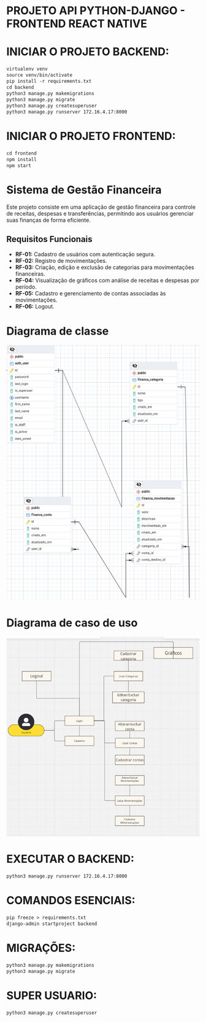 # PROJETO API PYTHON-DJANGO - FRONTEND REACT NATIVE

# INICIAR O PROJETO BACKEND:
```
virtualenv venv
source venv/bin/activate
pip install -r requirements.txt
cd backend
python3 manage.py makemigrations
python3 manage.py migrate
python3 manage.py createsuperuser
python3 manage.py runserver 172.16.4.17:8000

```

# INICIAR O PROJETO FRONTEND:
```
cd frontend
npm install
npm start

```


# Sistema de Gestão Financeira

Este projeto consiste em uma aplicação de gestão financeira para controle de receitas, despesas e transferências, permitindo aos usuários gerenciar suas finanças de forma eficiente.

## Requisitos Funcionais

- **RF-01:** Cadastro de usuários com autenticação segura.
- **RF-02:** Registro de movimentações.
- **RF-03:** Criação, edição e exclusão de categorias para movimentações financeiras.
- **RF-04:** Visualização de gráficos com análise de receitas e despesas por período.
- **RF-05:** Cadastro e gerenciamento de contas associadas às movimentações.
- **RF-06:** Logout.

# Diagrama de classe
![Logo da Minha Aplicação](./imgs/image.png)

# Diagrama de caso de uso
![Logo da Minha Aplicação2](./imgs/image%20copy.png)


# EXECUTAR O BACKEND:
```
python3 manage.py runserver 172.16.4.17:8000
```

# COMANDOS ESENCIAIS:
```
pip freeze > requirements.txt
django-admin startproject backend
```

# MIGRAÇÕES:
```
python3 manage.py makemigrations
python3 manage.py migrate
```


# SUPER USUARIO:
```
python3 manage.py createsuperuser
```



